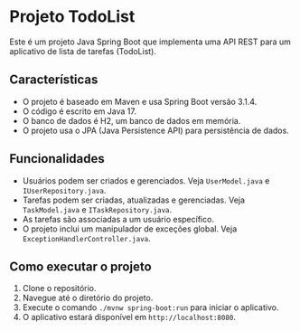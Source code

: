 # Projeto TodoList

Este é um projeto Java Spring Boot que implementa uma API REST para um aplicativo de lista de tarefas (TodoList).

## Características

- O projeto é baseado em Maven e usa Spring Boot versão 3.1.4.
- O código é escrito em Java 17.
- O banco de dados é H2, um banco de dados em memória.
- O projeto usa o JPA (Java Persistence API) para persistência de dados.


## Funcionalidades

- Usuários podem ser criados e gerenciados. Veja `UserModel.java` e `IUserRepository.java`.
- Tarefas podem ser criadas, atualizadas e gerenciadas. Veja `TaskModel.java` e `ITaskRepository.java`.
- As tarefas são associadas a um usuário específico.
- O projeto inclui um manipulador de exceções global. Veja `ExceptionHandlerController.java`.

## Como executar o projeto

1. Clone o repositório.
2. Navegue até o diretório do projeto.
3. Execute o comando `./mvnw spring-boot:run` para iniciar o aplicativo.
4. O aplicativo estará disponível em `http://localhost:8080`.


